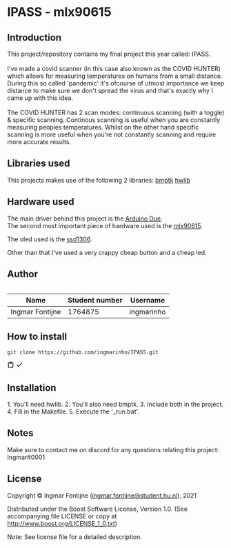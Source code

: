 <h1>IPASS - mlx90615</h1>
<h2>Introduction</h2>
This project/repository contains my final project this year called: IPASS.
<br>
<br>
I've made a covid scanner (in this case also known as the COVID HUNTER) which allows for measuring temperatures on humans from a small distance. During this so called 'pandemic' it's ofcourse of utmost importance we keep distance to make sure we don't spread the virus and that's exactly why I came up with this idea.
<br>
<br>
The COVID HUNTER has 2 scan modes: continuous scanning (with a toggle) & specific scanning. Continous scanning is useful when you are constantly measuring peoples temperatures. Whilst on the other hand specific scanning is more useful when you're not constantly scanning and require more accurate results.

<h2>Libraries used</h2>
This projects makes use of the following 2 libraries:
<a href="https://github.com/wovo/bmptk">bmptk</a>
<a href="https://github.com/wovo/hwlib">hwlib</a>

<h2>Hardware used</h2>
The main driver behind this project is the <a href="https://store.arduino.cc/arduino-due">Arduino Due</a>.
<br>
The second most important piece of hardware used is the <a href="https://hu-hbo-ict.gitlab.io/turing-lab/ti-lab-shop/sensor-temp-ir-1.html">mlx90615</a>.

The oled used is the <a href="https://hu-hbo-ict.gitlab.io/turing-lab/ti-lab-shop/oled-1.html">ssd1306</a>.

Other than that I've used a very crappy cheap button and a cheap led.

<h2>Author</h2>
<table style="width:100%">

| Name            | Student number | Username      |
| --------------- | -------------- | ------------- |
| Ingmar Fontijne | 1764875        | ingmarinho    |
</table>

<h2>How to install</h2>

<pre style="position: relative;" lang="git"><code>git clone https://github.com/ingmarinho/IPASS.git</code></pre>
<div class="zeroclipboard-container position-absolute right-0 top-0">
    <clipboard-copy aria-label="Copy" class="ClipboardButton btn js-clipboard-copy m-2 p-0 tooltipped-no-delay" data-copy-feedback="Copied!" data-tooltip-direction="w" value="git clone https://github.com/ingmarinho/IPASS.git
" tabindex="0" role="button">
      <svg aria-hidden="true" viewBox="0 0 16 16" version="1.1" data-view-component="true" height="16" width="16" class="octicon octicon-clippy js-clipboard-clippy-icon m-2">
    <path fill-rule="evenodd" d="M5.75 1a.75.75 0 00-.75.75v3c0 .414.336.75.75.75h4.5a.75.75 0 00.75-.75v-3a.75.75 0 00-.75-.75h-4.5zm.75 3V2.5h3V4h-3zm-2.874-.467a.75.75 0 00-.752-1.298A1.75 1.75 0 002 3.75v9.5c0 .966.784 1.75 1.75 1.75h8.5A1.75 1.75 0 0014 13.25v-9.5a1.75 1.75 0 00-.874-1.515.75.75 0 10-.752 1.298.25.25 0 01.126.217v9.5a.25.25 0 01-.25.25h-8.5a.25.25 0 01-.25-.25v-9.5a.25.25 0 01.126-.217z"></path>
</svg>
      <svg aria-hidden="true" viewBox="0 0 16 16" version="1.1" data-view-component="true" height="16" width="16" class="octicon octicon-check js-clipboard-check-icon color-text-success d-none m-2">
    <path fill-rule="evenodd" d="M13.78 4.22a.75.75 0 010 1.06l-7.25 7.25a.75.75 0 01-1.06 0L2.22 9.28a.75.75 0 011.06-1.06L6 10.94l6.72-6.72a.75.75 0 011.06 0z"></path>
</svg>
    </clipboard-copy>
  </div>
  </div>

<h2>Installation</h2>
1. You'll need hwlib.
2. You'll also need bmptk.
3. Include both in the project.
<br>
4. Fill in the Makefile.
5. Execute the '_run.bat'.

<h2>Notes</h2>
Make sure to contact me on discord for any questions relating this project: Ingmar#0001

<h2>License</h2>

Copyright © Ingmar Fontijne (ingmar.fontijne@student.hu.nl), 2021

Distributed under the Boost Software License, Version 1.0. (See accompanying file LICENSE or copy at http://www.boost.org/LICENSE_1_0.txt)

Note: See license file for a detailed description.
